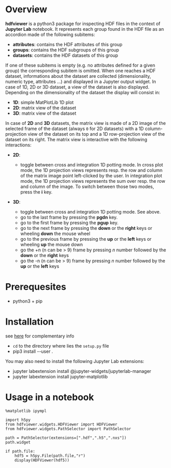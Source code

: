 Overview
========

**hdfviewer** is a python3 package for inspecting HDF files in the context of **Jupyter Lab** notebook.
It represents each group found in the HDF file as an accordion made of the following subitems:

- **attributes**: contains the HDF attributes of this group
- **groups**: contains the HDF subgroups of this group 
- **datasets**: contains the HDF datasets of this group

If one of these subitems is empty (e.g. no attributes defined for a given group) the corresponding subitem is omitted.
When one reaches a HDF dataset, informations about the dataset are collected (dimensionality, numeric type, attributes ...) and displayed in a Jupyter output widget. In case of 1D, 2D or 3D dataset, a view of the dataset is also displayed. Depending on the dimensionality of the dataset the display will consist in:

- **1D**: simple MatPlotLib 1D plot
- **2D**: matrix view of the dataset
- **3D**: matrix view of the dataset

In case of **2D** and **3D** datasets, the matrix view is made of a 2D image of the selected frame of the dataset (always `0` for 2D datasets) with a 1D column-projection view of the dataset on its top and a 1D row-projection view of the dataset on its right. The matrix view is interactive with the following interactions:

- **2D**:

  - toggle between cross and integration 1D potting mode. In cross plot mode, the 1D projection views represents resp. the row and column of the matrix image point left-clicked by the user. In integration plot mode, the 1D projection views represents the sum over resp. the row and column of the image. To switch between those two modes, press the **i** key.
- **3D**:

  - toggle between cross and integration 1D potting mode. See above.
  - go to the last frame by pressing the **pgdn** key.
  - go to the first frame by pressing the **pgup** key.
  - go to the next frame by pressing the **down** or the **right** keys or wheeling **down** the mouse wheel
  - go to the previous frame by pressing the **up** or the **left** keys or wheeling **up** the mouse down
  - go the +n (n can be > 9) frame by pressing *n* number followed by the **down** or the **right** keys 
  - go the -n (n can be > 9) frame by pressing *n* number followed by the **up** or the **left** keys 

Prerequesites
=============
- python3 + pip

Installation
=============
see [here](https://github.com/jupyter-widgets/ipywidgets/tree/master/packages/jupyterlab-manager) for complementary info

- `cd` to the directory where lies the `setup.py` file
- pip3 install --user .

You may also need to install the following Jupyter Lab extensions:

- jupyter labextension install @jupyter-widgets/jupyterlab-manager
- jupyter labextension install jupyter-matplotlib

Usage in a notebook
===================
```
%matplotlib ipympl

import h5py
from hdfviewer.widgets.HDFViewer import HDFViewer
from hdfviewer.widgets.PathSelector import PathSelector

path = PathSelector(extensions=[".hdf",".h5",".nxs"])
path.widget

if path.file:
    hdf5 = h5py.File(path.file,"r")
    display(HDFViewer(hdf5))
```






